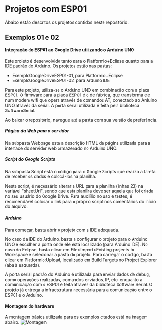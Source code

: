 # Projetos com ESP01
Abaixo estão descritos os projetos contidos neste repositório.

## Exemplos 01 e 02
#### Integração do ESP01 ao Google Drive utilizando o Arduino UNO
Este projeto é desenvolvido tanto para o Platformio+Eclipse quanto para a IDE padrão do Arduino. Os projetos estão nas pastas:

* ExemploGoogleDriveESP01-01, para Platformio+Eclipse
* ExemploGoogleDriveESP01-02, para Arduino IDE

Para este projeto, utiliza-se o Arduino UNO em combinação com a placa ESP01. O firmware para a placa ESP01 é o de fábrica, que transforma ele num modem wifi que opera através de comandos AT, conectado ao Arduino UNO através da serial. A porta serial utilizada é feita pela biblioteca SoftwareSerial.

Ao baixar o repositório, navegue até a pasta com sua versão de preferência.

##### Página da Web para o servidor
Na subpasta Webpage está a descrição HTML da página utilizada para a interface do servidor web armazenado no Arduino UNO.

##### Script do Google Scripts
Na subpasta Script está o código para o Google Scripts que realiza a tarefa de receber os dados e colocá-los na planilha.

Neste script, é necessário alterar a URL para a planilha (linhas 23) na variável "sheetUrl", sendo que esta planilha deve ser aquela que foi criada no seu usuário do Google Drive. Para auxilílio no uso e testes, é recomendável colocar o link para o próprio script nos comentários do início do arquivo.

##### Arduino
Para começar, basta abrir o projeto com a IDE adequada.

No caso da IDE do Arduino, basta a configurar o projeto para o Arduino UNO e escolher a porta onde ele está localizado (para Arduino IDE).
No caso do Eclipse, basta clicar em File>Import>Existing projects to Workspace e selecionar a pasta do projeto. Para carregar o código, basta clicar em Platformio:Upload, localizado em Build Targets no Project Explorer (aba à esquerda).

A porta serial padrão do Arduino é utilizada para enviar dados de debug, como operações realizadas, comandos enviados, IP, etc, enquanto a comunicação com o ESP01 é feita através da biblioteca Software Serial. O projeto já entrega a infraestrutura necessária para a comunicação entre o ESP01 e o Arduino.

#### Montagem do hardware

A montagem básica utilizada para os exemplos citados está na imagem abaixo.
![Montagem](https://static.wixstatic.com/media/ecfc04_e844a351653f4917a51ccba903dbbcc4~mv2.png/v1/fill/w_630,h_249,al_c,usm_2.00_1.00_0.00/ecfc04_e844a351653f4917a51ccba903dbbcc4~mv2.png)